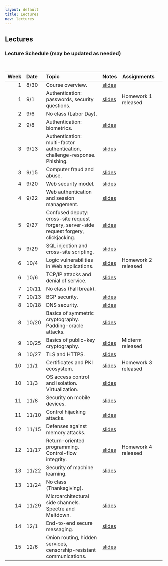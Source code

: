 ```yaml
---
layout: default
title: Lectures
nav: lectures
---
```


## Lectures

<h3 id="toc_2">Lecture Schedule (may be updated as needed)</h3>
<br>
<table>
<thead>
<tr>
<th align="right">Week</th>
<th align="left">Date</th>
<th align="left">Topic</th>
<th>Notes</th>
<th>Assignments</th>
</tr>
</thead>
<tbody>
  
<tr>
<td align="right">1</td>
<td align="left">8/30</td>
<td align="left">Course overview.</td>
<td><a href="{{ site.url }}/lectures/intro.pdf">slides</a></td>
<td></td>
<td></td>
</tr>

<tr>
<td align="right">1</td>
<td align="left">9/1</td>
<td align="left">Authentication: passwords, security questions.</td>
<td><a href="{{ site.url }}/lectures/auth.pptx">slides</a></td>
<td>Homework 1 released</td>
</tr>

<tr>
<td align="right">2</td>
<td align="left">9/6</td>
<td align="left">No class (Labor Day).</td>
<td></td>
<td></td>
</tr>
  
<tr>
<td align="right">2</td>
<td align="left">9/8</td>
<td align="left">Authentication: biometrics.</td>
<td><a href="{{ site.url }}/lectures/biometrics.pptx">slides</a></td>
<td></td>
</tr>
  
<tr>
<td align="right">3</td>
<td align="left">9/13</td>
<td align="left">Authentication: multi-factor authentication, challenge-response.  Phishing.</td>
<td><a href="{{ site.url }}/lectures/phishing.pptx">slides</a></td>
<td></td>
</tr>
  
<tr>
<td align="right">3</td>
<td align="left">9/15</td>
<td align="left">Computer fraud and abuse.</td>
<td><a href="{{ site.url }}/lectures/abuse.pdf">slides</a></td>
<td></td>
</tr>
  
<tr>
<td align="right">4</td>
<td align="left">9/20</td>
<td align="left">Web security model.</td>
<td><a href="{{ site.url }}/lectures/websecmodel.pptx">slides</a></td>
<td></td>
</tr>
  
 <tr>
<td align="right">4</td>
<td align="left">9/22</td>
<td align="left">Web authentication and session management.</td>
<td><a href="{{ site.url }}/lectures/webauth.pptx">slides</a></td>
<td></td>
</tr>
  
<tr>
<td align="right">5</td>
<td align="left">9/27</td>
<td align="left">Confused deputy: cross-site request forgery, server-side request forgery, clickjacking.</td>
<td><a href="{{ site.url }}/lectures/webdeputy.pptx">slides</a></td>
<td></td>
</tr>
  
<tr>
<td align="right">5</td>
<td align="left">9/29</td>
<td align="left">SQL injection and cross-site scripting.</td>
<td><a href="{{ site.url }}/lectures/webapps.pptx">slides</a></td>
<td></td>
</tr>
  
<tr>
<td align="right">6</td>
<td align="left">10/4</td>
<td align="left">Logic vulnerabilities in Web applications.</td>
<td><a href="{{ site.url }}/lectures/webapps.pptx">slides</a></td>
<td>Homework 2 released</td>
</tr>
  
<tr>
<td align="right">6</td>
<td align="left">10/6</td>
<td align="left">TCP/IP attacks and denial of service.</td>
<td><a href="{{ site.url }}/lectures/netattacks.pptx">slides</a></td>
<td></td>
</tr>
  
<tr>
<td align="right">7</td>
<td align="left">10/11</td>
<td align="left">No class (Fall break).</td>
<td></td>
<td></td>
</tr>
  
<tr>
<td align="right">7</td>
<td align="left">10/13</td>
<td align="left">BGP security.</td>
<td><a href="{{ site.url }}/lectures/bgp.pptx">slides</a></td>
<td></td>
</tr>
  
<tr>
<td align="right">8</td>
<td align="left">10/18</td>
<td align="left">DNS security.</td>
<td><a href="{{ site.url }}/lectures/dns.pptx">slides</a></td>
<td></td>
</tr>
  
<tr>
<td align="right">8</td>
<td align="left">10/20</td>
<td align="left">Basics of symmetric cryptography. Padding-oracle attacks.</td>
<td><a href="{{ site.url }}/lectures/cryptsym.pptx">slides</a></td>
<td></td>
</tr>
  
<tr>
<td align="right">9</td>
<td align="left">10/25</td>
<td align="left">Basics of public-key cryptography.</td>
<td><a href="{{ site.url }}/lectures/cryptpub.pptx">slides</a></td>
<td>Midterm released</td>
</tr>
  
<tr>
<td align="right">9</td>
<td align="left">10/27</td>
<td align="left">TLS and HTTPS.</td>
<td><a href="{{ site.url }}/lectures/tls.pptx">slides</a></td>
<td></td>
</tr>
  
<tr>
<td align="right">10</td>
<td align="left">11/1</td>
<td align="left">Certificates and PKI ecosystem.</td>
<td><a href="{{ site.url }}/lectures/tls.pptx">slides</a></td>
<td>Homework 3 released</td>
</tr>
  
<tr>
<td align="right">10</td>
<td align="left">11/3</td>
<td align="left">OS access control and isolation. Virtualization.</td>
<td><a href="{{ site.url }}/lectures/isolation.pptx">slides</a></td>
<td></td>
</tr>
  
<tr>
<td align="right">11</td>
<td align="left">11/8</td>
<td align="left">Security on mobile devices.</td>
<td><a href="{{ site.url }}/lectures/mobile.pptx">slides</a></td>
<td></td>
</tr>
  
<tr>
<td align="right">11</td>
<td align="left">11/10</td>
<td align="left">Control hijacking attacks.</td>
<td><a href="{{ site.url }}/lectures/memattacks.pptx">slides</a></td>
<td></td>
</tr>
  
<tr>
<td align="right">12</td>
<td align="left">11/15</td>
<td align="left">Defenses against memory attacks.</td>
<td><a href="{{ site.url }}/lectures/memprotect.pptx">slides</a></td>
<td></td>
</tr>
  
<tr>
<td align="right">12</td>
<td align="left">11/17</td>
<td align="left">Return-oriented programming. Control-flow integrity.</td>
<td><a href="{{ site.url }}/lectures/memprotect.pptx">slides</a></td>
<td>Homework 4 released</td>
</tr>
  
<tr>
<td align="right">13</td>
<td align="left">11/22</td>
<td align="left">Security of machine learning.</td>
<td><a href="{{ site.url }}/lectures/mlsec.pdf">slides</a></td>
<td></td>
</tr>
  
<tr>
<td align="right">13</td>
<td align="left">11/24</td>
<td align="left">No class (Thanksgiving).</td>
<td></td>
<td></td>
</tr>
  
<tr>
<td align="right">14</td>
<td align="left">11/29</td>
<td align="left">Microarchitectural side channels. Spectre and Meltdown.</td>
<td><a href="{{ site.url }}/lectures/micro.pptx">slides</a></td>
<td></td>
</tr>
  
<tr>
<td align="right">14</td>
<td align="left">12/1</td>
<td align="left">End-to-end secure messaging.</td>
<td><a href="{{ site.url }}/lectures/e2e-message.pptx">slides</a></td>
<td></td>
</tr>
  
<tr>
<td align="right">15</td>
<td align="left">12/6</td>
<td align="left">Onion routing, hidden services, censorship-resistant communications.</td>
<td><a href="{{ site.url }}/lectures/tor.pptx">slides</a></td>
<td></td>
</tr>

</tbody>
</table>
